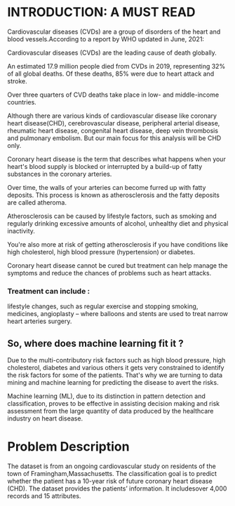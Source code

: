 # INTRODUCTION: A MUST READ
Cardiovascular diseases (CVDs) are a group of disorders of the heart and blood vessels.According to a report by WHO updated in June, 2021:

Cardiovascular diseases (CVDs) are the leading cause of death globally.

An estimated 17.9 million people died from CVDs in 2019, representing 32% of all global deaths. Of these deaths, 85% were due to heart attack and stroke.

Over three quarters of CVD deaths take place in low- and middle-income countries.

Although there are various kinds of cardiovascular disease like coronary heart disease(CHD), cerebrovascular disease, peripheral arterial disease, rheumatic heart disease, congenital heart disease, deep vein thrombosis and pulmonary embolism. But our main focus for this analysis will be CHD only.

Coronary heart disease is the term that describes what happens when your heart's blood supply is blocked or interrupted by a build-up of fatty substances in the 
coronary arteries.

Over time, the walls of your arteries can become furred up with fatty deposits. This process is known as atherosclerosis and the fatty deposits are called atheroma.

Atherosclerosis can be caused by lifestyle factors, such as smoking and regularly drinking excessive amounts of alcohol, unhealthy diet and physical inactivity.

You're also more at risk of getting atherosclerosis if you have conditions like high cholesterol, high blood pressure (hypertension) or diabetes.

Coronary heart disease cannot be cured but treatment can help manage the symptoms and reduce the chances of problems such as heart attacks.

### Treatment can include :

lifestyle changes, such as regular exercise and stopping smoking, medicines, angioplasty – where balloons and stents are used to treat narrow heart arteries surgery.

## So, where does machine learning fit it ?

Due to the multi-contributory risk factors such as high blood pressure, high cholesterol, diabetes and various others it gets very constrained to identify the risk factors for some of the patients. That's why we are turning to data mining and machine learning for predicting the disease to avert the risks.

Machine learning (ML), due to its distinction in pattern detection and classification, proves to be effective in assisting decision making and risk assessment from the large quantity of data produced by the healthcare industry on heart disease.

# Problem Description

The dataset is from an ongoing cardiovascular study on residents of the town of Framingham,Massachusetts. The classification goal is to predict whether the patient has a 10-year risk of future coronary heart disease (CHD). The dataset provides the patients’ information. It includesover 4,000 records and 15 attributes.


